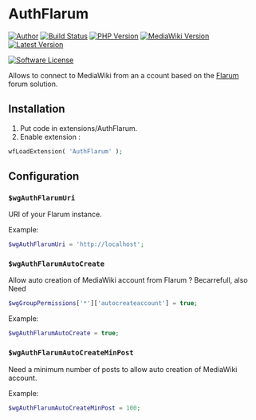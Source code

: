 # AuthFlarum

[![Author][ico-twitter]][link-twitter]
[![Build Status][ico-ghactions]][link-ghactions]
[![PHP Version][ico-php]][link-php]
[![MediaWiki Version][ico-mediawiki]][link-mediawiki]
[![Latest Version][ico-version]][link-packagist]

[![Software License][ico-license]](LICENSE)

Allows to connect to MediaWiki from an a ccount based on the [Flarum](https://flarum.org/) forum solution.

## Installation

1. Put code in extensions/AuthFlarum.
2. Enable extension :

```php
wfLoadExtension( 'AuthFlarum' );
```

## Configuration

### `$wgAuthFlarumUri`

URI of your Flarum instance.

Example:

```php
$wgAuthFlarumUri = 'http://localhost';
```

### `$wgAuthFlarumAutoCreate`

Allow auto creation of MediaWiki account from Flarum ? Becarrefull, also Need

```php
$wgGroupPermissions['*']['autocreateaccount'] = true;
```

Example:

```php
$wgAuthFlarumAutoCreate = true;
```

### `$wgAuthFlarumAutoCreateMinPost`

Need a minimum number of posts to allow auto creation of MediaWiki account.

Example:

```php
$wgAuthFlarumAutoCreateMinPost = 100;
```

[ico-twitter]: https://img.shields.io/static/v1?label=Author&message=llaumgui&color=50ABF1&logo=twitter&style=flat-square
[link-twitter]: https://twitter.com/llaumgui
[ico-php]: https://img.shields.io/packagist/php-v/llaumgui/mw-auth-flarum?color=%234F5B93&logo=php&style=flat-square
[link-php]: https://www.php.net
[ico-mediawiki]: https://img.shields.io/static/v1?label=mediawiki&message=%E2%89%A51.36&color=cd1f44&logo=wikipedia&style=flat-square
[link-mediawiki]: https://www.mediawiki.org/
[ico-ghactions]: https://img.shields.io/github/workflow/status/llaumgui/mw-auth-flarum/Tests?style=flat-square&logo=github&label=Tests
[link-ghactions]: https://github.com/llaumgui/mw-auth-flarum/actions
[ico-version]: https://img.shields.io/packagist/v/llaumgui/mw-auth-flarum.svg?include_prereleases&label=Package%20version&style=flat-square&logo=packagist
[link-packagist]: https://packagist.org/packages/llaumgui/mw-auth-flarum
[ico-license]: https://img.shields.io/github/license/llaumgui/mw-auth-flarum?style=flat-square
